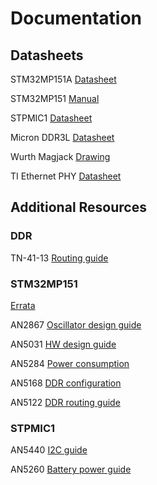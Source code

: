 # Documentation


## Datasheets

STM32MP151A [Datasheet](https://www.st.com/resource/en/datasheet/stm32mp151a.pdf)

STM32MP151 [Manual](https://www.st.com/resource/en/reference_manual/dm00366349-stm32mp151-advanced-armbased-32bit-mpus-stmicroelectronics.pdf) 

STPMIC1 [Datasheet](https://www.st.com/resource/en/datasheet/stpmic1.pdf)

Micron DDR3L [Datasheet](https://media-www.micron.com/-/media/client/global/documents/products/data-sheet/dram/ddr3/1gb_1_35v_ddr3l.pdf?rev=2127f45c8d9e4b109d2be00768d4cefb)

Wurth Magjack [Drawing](https://www.we-online.de/katalog/datasheet/7499010121A.pdf)

TI Ethernet PHY [Datasheet](https://www.ti.com/lit/ds/symlink/dp83848c.pdf?HQS=dis-dk-null-digikeymode-dsf-pf-null-wwe&ts=1610731777845)

## Additional Resources

### DDR

TN-41-13 [Routing guide](https://www.micron.com/-/media/client/global/Documents/Products/Technical%20Note/DRAM/tn4113_ddr3_point_to_point_design.pdf)


### STM32MP151

[Errata](https://www.st.com/resource/en/errata_sheet/dm00516256-stm32mp151x3x7x-device-errata-stmicroelectronics.pdf)

AN2867 [Oscillator design guide](https://www.st.com/content/ccc/resource/technical/document/application_note/c6/eb/5e/11/e3/69/43/eb/CD00221665.pdf/files/CD00221665.pdf/jcr:content/translations/en.CD00221665.pdf)

AN5031 [HW design guide](https://www.st.com/resource/en/application_note/dm00389996-getting-started-with-stm32mp151-stm32mp153-and-stm32mp157-line-hardware-development-stmicroelectronics.pdf)

AN5284 [Power consumption](https://www.st.com/resource/en/application_note/dm00595472-stm32mp1-series-system-power-consumption-stmicroelectronics.pdf)

AN5168 [DDR configuration](https://www.st.com/resource/en/application_note/dm00505673-ddr-configuration-on-stm32mp1-series-mpus-stmicroelectronics.pdf) 

AN5122 [DDR routing guide](https://www.st.com/resource/en/application_note/dm00462392-stm32mp1-series-ddr-memory-routing-guidelines-stmicroelectronics.pdf)

### STPMIC1

AN5440 [I2C guide](https://www.st.com/content/ccc/resource/technical/document/application_note/group1/7b/0a/d4/45/3c/49/46/01/DM00682242/files/DM00682242.pdf/jcr:content/translations/en.DM00682242.pdf)

AN5260 [Battery power guide](https://www.st.com/content/ccc/resource/technical/document/application_note/group1/f6/03/98/aa/9f/fd/4a/03/DM00564136/files/DM00564136.pdf/jcr:content/translations/en.DM00564136.pdf) 
